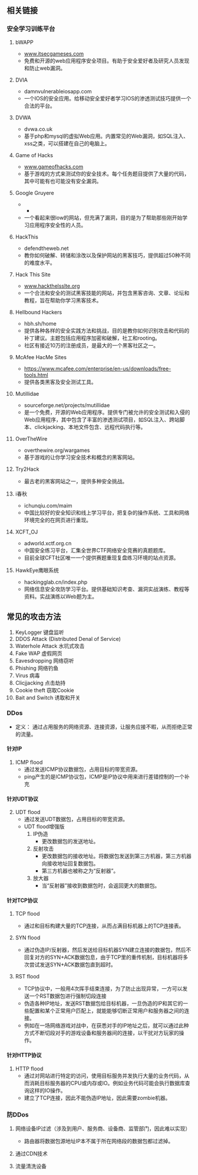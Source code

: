 ## 相关链接
### 安全学习训练平台
1. bWAPP
    - www.itsecgameses.com
    - 免费和开源的web应用程序安全项目。有助于安全爱好者及研究人员发现和防止web漏洞。

2. DVIA
    - damnvulnerableiosapp.com
    - 一个IOS的安全应用。给移动安全爱好者学习IOS的渗透测试技巧提供一个合法的平台。

3. DVWA
    - dvwa.co.uk
    - 基于php和mysql的虚拟Web应用。内置常见的Web漏洞，如SQL注入、xss之类，可以搭建在自己的电脑上。

4. Game of Hacks
    - www.gameofhacks.com
    - 基于游戏的方式来测试你的安全技术。每个任务题目提供了大量的代码，其中可能有也可能没有安全漏洞。

5. Google Gruyere
    - -
    - 一个看起来很low的网站，但充满了漏洞，目的是为了帮助那些刚开始学习应用程序安全性的人员。

6. HackThis
    - defendtheweb.net
    - 教你如何破解、转储和涂改以及保护网站的黑客技巧，提供超过50种不同的难度水平。

7. Hack This Site
    - www.hackthelsslte.org
    - 一个合法和安全的测试黑客技能的网站，并包含黑客咨询、文章、论坛和教程，旨在帮助你学习黑客技术。

8. Hellbound Hackers
    - hbh.sh/home
    - 提供各种各样的安全实践方法和挑战，目的是教你如何识别攻击和代码的补丁建议。主题包括应用程序加密和破解，社工和rooting。
    - 社区有接近10万的注册成员，是最大的一个黑客社区之一。

9. McAfee HacMe Sites
    - https://www.mcafee.com/enterprise/en-us/downloads/free-tools.html
    - 提供各类黑客及安全测试工具。

10. Mutillidae
    - sourceforge.net/projects/mutillidae
    - 是一个免费，开源的Web应用程序。提供专门被允许的安全测试和入侵的Web应用程序，其中包含了丰富的渗透测试项目，如SQL注入、跨站脚本、clickjacking、本地文件包含、远程代码执行等。

11. OverTheWire
    - overthewire.org/wargames
    - 基于游戏的让你学习安全技术和概念的黑客网站。

12. Try2Hack
    - 最古老的黑客网站之一，提供多种安全挑战。

13. i春秋
    - ichunqiu.com/maim
    - 中国比较好的安全知识和线上学习平台，把复杂的操作系统、工具和网络环境完全的在网页进行重现。

14. XCFT_OJ
    - adworld.xctf.org.cn
    - 中国安全练习平台，汇集全世界CTF网络安全竞赛的真题题库。
    - 目前全球CFT社区唯一一个提供赛题重现复盘练习环境的站点资源。

15. HawkEye鹰眼系统
    - hackingglab.cn/index.php
    - 网络信息安全攻防学习平台。提供基础知识考查、漏洞实战演练、教程等资料。实战演练以Web题为主。

## 常见的攻击方法
1. KeyLogger 键盘监听
2. DDOS Attack (Distributed Denal of Service)
3. Waterhole Attack 水坑式攻击
4. Fake WAP 虚假网页
5. Eavesdropping 网络窃听
6. Phishing 网络钓鱼
7. Virus 病毒
8. Clicjjacking 点击劫持
9. Cookie theft 窃取Cookie
10. Bait and Switch 诱取和开关

### DDos
- 定义： 通过占用服务的网络资源、连接资源，让服务应接不暇，从而拒绝正常的流量。

#### 针对IP
1. ICMP flood
    - 通过发送ICMP协议数据包，占用目标的带宽资源。
    - ping产生的是ICMP协议包，ICMP是IP协议中用来进行差错控制的一个补充

#### 针对UDT协议
2. UDT flood
    - 通过发送UDT数据包，占用目标的带宽资源。
    - UDT flood增强版
        1. IP伪造
            - 更改数据包的发送地址。
        2. 反射攻击
            - 更改数据包的接收地址。将数据包发送到第三方机器，第三方机器向接收地址回复数据包。
            - 第三方机器也被称之为“反射器”。
        3. 放大器
            - 当“反射器”接收到数据包时，会返回更大的数据包。

#### 针对TCP协议
1. TCP flood
    - 通过和目标构建大量的TCP连接，从而占满目标机器上的TCP连接表。

2. SYN flood
    - 通过伪造IP/反射器，然后发送给目标机器SYN建立连接的数据包，然后不回复对方的SYN+ACK数据包息，由于TCP里的重传机制，目标机器将多次尝试发送SYN+ACK数据包直到超时。

3. RST flood
    - TCP协议中，一般用4次挥手结束连接，为了防止出现异常，一方可以发送一个RST数据包进行强制切段连接
    - 伪造各种IP地址，发送RST数据包给目标机器，一旦伪造的IP和其它的一些配置和某个正常用户匹配上，就能能够切断正常用户和服务器之间的连接。
    - 例如在一场网络游戏对战中，在获悉对手的IP地址之后，就可以通过此种方式不断切段对手的游戏设备和服务器间的连接，以干扰对方玩家的操作。

#### 针对HTTP协议
1. HTTP flood
    - 通过对网站进行特定的访问，使用目标服务并发执行大量的业务代码，从而消耗目标服务器的CPU或内存或IO。例如业务代码可能会执行数据库查询这样的IO操作。
    - 建立了TCP连接，因此不能伪造IP地址，因此需要zombie机器。

### 防DDos
1. 网络设备IP过滤（涉及到用户、服务商、设备商、监管部门，因此难以实现）
    - 路由器将数据包源地址IP本不属于所在网络段的数据包都过滤掉。

2. 通过CDN技术

3. 流量清洗设备